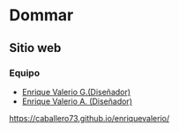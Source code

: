# Dommar
## Sitio web

### Equipo
* [Enrique Valerio G.(Diseñador)](https://caballero73.github.io/enriquevalerio/ "Enrique Valerio G.- Diseñador")
* [Enrique Valerio A. (Diseñador)](https://caballero73.github.io/enriquevalerio/ "Enrique Valerio A.- Diseñador")

https://caballero73.github.io/enriquevalerio/